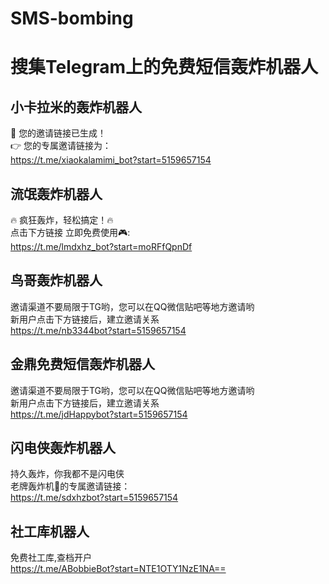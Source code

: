 # SMS-bombing

# 搜集Telegram上的免费短信轰炸机器人

## 小卡拉米的轰炸机器人
🌟 您的邀请链接已生成！<br>
👉 您的专属邀请链接为：<br>
https://t.me/xiaokalamimi_bot?start=5159657154

## 流氓轰炸机器人
🔥 疯狂轰炸，轻松搞定！🔥<br>
点击下方链接 立即免费使用🎮:<br>
https://t.me/lmdxhz_bot?start=moRFfQpnDf

## 鸟哥轰炸机器人
邀请渠道不要局限于TG哟，您可以在QQ微信贴吧等地方邀请哟<br>
新用户点击下方链接后，建立邀请关系<br>
https://t.me/nb3344bot?start=5159657154

## 金鼎免费短信轰炸机器人
邀请渠道不要局限于TG哟，您可以在QQ微信贴吧等地方邀请哟<br>
新用户点击下方链接后，建立邀请关系<br>
https://t.me/jdHappybot?start=5159657154

## 闪电侠轰炸机器人
持久轰炸，你我都不是闪电侠<br>
老牌轰炸机🌟的专属邀请链接：<br>
https://t.me/sdxhzbot?start=5159657154

## 社工库机器人
免费社工库,查档开户<br>
https://t.me/ABobbieBot?start=NTE1OTY1NzE1NA==
